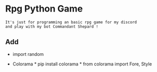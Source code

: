 # Rpg Python Game
    It's just for programming an basic rpg game for my discord 
    and play with my bot Commandant Shepard !

## Add
* import random

* Colorama
        * pip install colorama
        * from colorama import Fore, Style